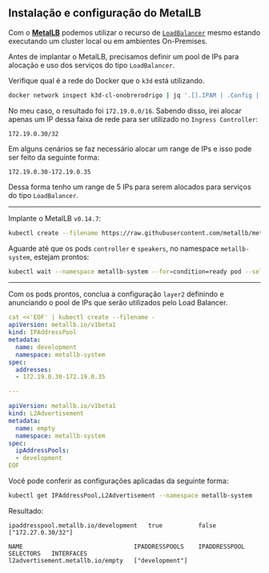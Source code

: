 ## Instalação e configuração do MetalLB

Com o [**MetalLB**](https://metallb.universe.tf/) podemos utilizar o recurso de [`LoadBalancer`](https://kubernetes.io/docs/concepts/services-networking/ingress/#load-balancing) mesmo estando executando um cluster local ou em ambientes On-Premises.

Antes de implantar o MetalLB, precisamos definir um pool de IPs para alocação e uso dos serviços do tipo `LoadBalancer`.

Verifique qual é a rede do Docker que o `k3d` está utilizando.
```bash
docker network inspect k3d-cl-onobrerodrigo | jq '.[].IPAM | .Config | .[0].Subnet' | cut -d \" -f 2
```

No meu caso, o resultado foi `172.19.0.0/16`. Sabendo disso, irei alocar apenas um IP dessa faixa de rede para ser utilizado no `Ingress Controller`:
```
172.19.0.30/32
```
Em alguns cenários se faz necessário alocar um range de IPs e isso pode ser feito da seguinte forma:
```
172.19.0.30-172.19.0.35
```
Dessa forma tenho um range de 5 IPs para serem alocados para serviços do tipo `LoadBalancer`.

---

Implante o MetalLB `v0.14.7`:
```bash
kubectl create --filename https://raw.githubusercontent.com/metallb/metallb/v0.14.7/config/manifests/metallb-native.yaml
```

Aguarde até que os pods `controller` e `speakers`, no namespace `metallb-system`, estejam prontos:
```bash
kubectl wait --namespace metallb-system --for=condition=ready pod --selector=app=metallb --timeout=90s
```

---

Com os pods prontos, conclua a configuração `layer2` definindo e anunciando o pool de IPs que serão utilizados pelo Load Balancer.

```yaml
cat <<'EOF' | kubectl create --filename -
apiVersion: metallb.io/v1beta1
kind: IPAddressPool
metadata:
  name: development
  namespace: metallb-system
spec:
  addresses:
  - 172.19.0.30-172.19.0.35

---

apiVersion: metallb.io/v1beta1
kind: L2Advertisement
metadata:
  name: empty
  namespace: metallb-system
spec:
  ipAddressPools:
  - development
EOF
```

Você pode conferir as configurações aplicadas da seguinte forma:

```bash
kubectl get IPAddressPool,L2Advertisement --namespace metallb-system
```

Resultado:
```NAME                                   AUTO ASSIGN   AVOID BUGGY IPS   ADDRESSES
ipaddresspool.metallb.io/development   true          false             ["172.27.0.30/32"]

NAME                               IPADDRESSPOOLS    IPADDRESSPOOL SELECTORS   INTERFACES
l2advertisement.metallb.io/empty   ["development"]
```